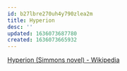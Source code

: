 ```yaml
---
id: b27lbre270uh4y790zlea2m
title: Hyperion
desc: ''
updated: 1636073687780
created: 1636073665932
---
```


[Hyperion (Simmons novel) - Wikipedia](https://en.wikipedia.org/wiki/Hyperion_(Simmons_novel))
